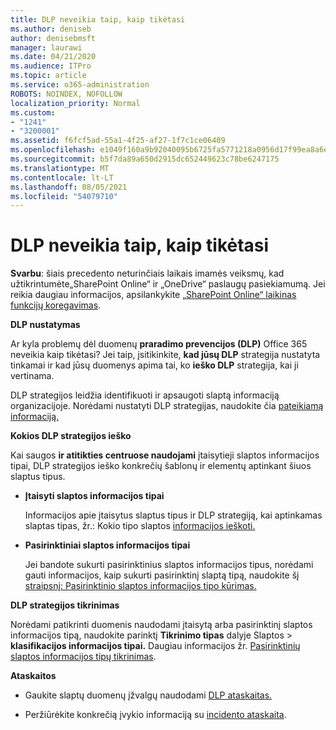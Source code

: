 ```yaml
---
title: DLP neveikia taip, kaip tikėtasi
ms.author: deniseb
author: denisebmsft
manager: laurawi
ms.date: 04/21/2020
ms.audience: ITPro
ms.topic: article
ms.service: o365-administration
ROBOTS: NOINDEX, NOFOLLOW
localization_priority: Normal
ms.custom:
- "1241"
- "3200001"
ms.assetid: f6fcf5ad-55a1-4f25-af27-1f7c1ce06409
ms.openlocfilehash: e1049f160a9b92040095b6725fa5771218a0956d17f99ea8a6e9cc279e7c73f6
ms.sourcegitcommit: b5f7da89a650d2915dc652449623c78be6247175
ms.translationtype: MT
ms.contentlocale: lt-LT
ms.lasthandoff: 08/05/2021
ms.locfileid: "54079710"
---
```

# <a name="dlp-not-working-as-expected"></a>DLP neveikia taip, kaip tikėtasi

**Svarbu**: šiais precedento neturinčiais laikais imamės veiksmų, kad užtikrintumėte„SharePoint Online“ ir „OneDrive“ paslaugų pasiekiamumą. Jei reikia daugiau informacijos, apsilankykite [„SharePoint Online“ laikinas funkcijų koregavimas](https://aka.ms/ODSPAdjustments).

 **DLP nustatymas**

Ar kyla problemų dėl duomenų **praradimo prevencijos (DLP)** Office 365 neveikia kaip tikėtasi? Jei taip, įsitikinkite, **kad jūsų DLP** strategija nustatyta tinkamai ir kad jūsų duomenys apima tai, ko **ieško DLP** strategija, kai ji vertinama.
  
DLP strategijos leidžia identifikuoti ir apsaugoti slaptą informaciją organizacijoje. Norėdami nustatyti DLP strategijas, naudokite čia [pateikiamą informaciją.](https://docs.microsoft.com/microsoft-365/compliance/create-a-dlp-policy-from-a-template)
  
 **Kokios DLP strategijos ieško**
  
Kai saugos **ir atitikties centruose naudojami** įtaisytieji slaptos informacijos tipai, DLP strategijos ieško konkrečių šablonų ir elementų aptinkant šiuos slaptus tipus.
  
- **Įtaisyti slaptos informacijos tipai**

    Informacijos apie įtaisytus slaptus tipus ir DLP strategiją, kai aptinkamas slaptas tipas, žr.: Kokio tipo slaptos [informacijos ieškoti.](https://docs.microsoft.com/microsoft-365/compliance/sensitive-information-type-entity-definitions)

- **Pasirinktiniai slaptos informacijos tipai**

    Jei bandote sukurti pasirinktinius slaptos informacijos tipus, norėdami gauti informacijos, kaip sukurti pasirinktinį slaptą tipą, naudokite šį [straipsnį: Pasirinktinio slaptos informacijos tipo kūrimas.](https://docs.microsoft.com/microsoft-365/compliance/create-a-custom-sensitive-information-type)

**DLP strategijos tikrinimas**

Norėdami patikrinti duomenis naudodami įtaisytą arba pasirinktinį slaptos informacijos tipą, naudokite parinktį **Tikrinimo tipas** dalyje Slaptos   >  **klasifikacijos informacijos tipai.** Daugiau informacijos žr. [Pasirinktinių slaptos informacijos tipų tikrinimas](https://docs.microsoft.com/microsoft-365/compliance/create-a-custom-sensitive-information-type#create-custom-sensitive-information-types-in-the-security--compliance-center).

 **Ataskaitos**
  
- Gaukite slaptų duomenų įžvalgų naudodami [DLP ataskaitas.](https://docs.microsoft.com/microsoft-365/compliance/data-loss-prevention-policies#dlp-reports)

- Peržiūrėkite konkrečią įvykio informaciją su [incidento ataskaita](https://docs.microsoft.com/microsoft-365/compliance/data-loss-prevention-policies#incident-reports).
